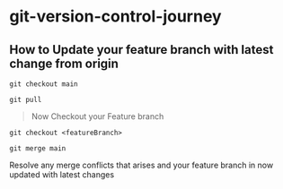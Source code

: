 # git-version-control-journey

## How to Update your feature branch with latest change from origin

`git checkout main` 

`git pull`

> Now Checkout your Feature branch

`git checkout <featureBranch>`

`git merge main`

Resolve any merge conflicts that arises and your feature branch in now updated with latest changes



